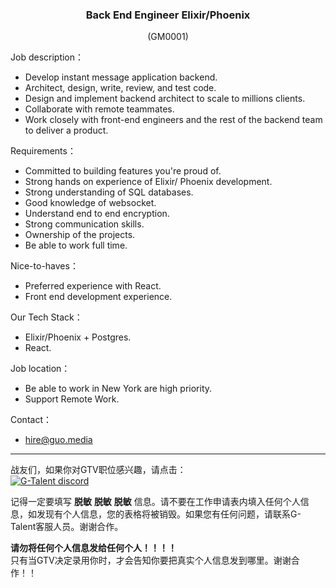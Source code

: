 <h3 align="center">Back End Engineer Elixir/Phoenix</h3>
<p align="center">(GM0001)</p>
  
Job description：

- Develop instant message application backend.
- Architect, design, write, review, and test code.
- Design and implement backend architect to scale to millions clients.
- Collaborate with remote teammates.
- Work closely with front-end engineers and the rest of the backend team to deliver a product.

Requirements：

- Committed to building features you're proud of.
- Strong hands on experience of Elixir/ Phoenix development.
- Strong understanding of SQL databases.
- Good knowledge of websocket.
- Understand end to end encryption.
- Strong communication skills.
- Ownership of the projects.
- Be able to work full time.

Nice-to-haves：

- Preferred experience with React.
- Front end development experience.

Our Tech Stack：
- Elixir/Phoenix + Postgres.
- React.

Job location：

- Be able to work in New York are high priority.
- Support Remote Work.

Contact：
- hire@guo.media
   
---
战友们，如果你对GTV职位感兴趣，请点击：   
<a href="https://discord.gg/rUA99Qd"><img src="https://img.shields.io/badge/discord-apply--for--job-green?logo=discord&style=for-the-badge" alt="G-Talent discord"></a>   
  
记得一定要填写 **脱敏** **脱敏** **脱敏** 信息。请不要在工作申请表内填入任何个人信息，如发现有个人信息，您的表格将被销毁。如果您有任何问题，请联系G-Talent客服人员。谢谢合作。
   
**请勿将任何个人信息发给任何个人！！！！**   
只有当GTV决定录用你时，才会告知你要把真实个人信息发到哪里。谢谢合作！！

